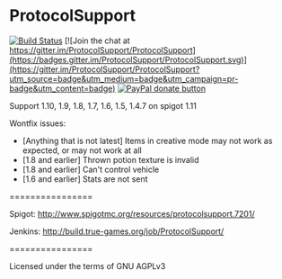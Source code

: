 ProtocolSupport
===============

[![Build Status](http://build.true-games.org/buildStatus/icon?job=ProtocolSupport)](http://build.true-games.org/job/ProtocolSupport/)
[![Join the chat at https://gitter.im/ProtocolSupport/ProtocolSupport](https://badges.gitter.im/ProtocolSupport/ProtocolSupport.svg)](https://gitter.im/ProtocolSupport/ProtocolSupport?utm_source=badge&utm_medium=badge&utm_campaign=pr-badge&utm_content=badge)
<span class="badge-paypal"><a href="https://www.paypal.com/cgi-bin/webscr?return=&business=true-games.org%40yandex.ru&bn=PP-DonationsBF%3Abtn_donateCC_LG.gif%3ANonHosted&cmd=_donations&rm=1&no_shipping=1&currency_code=USD" title="Donate to this project using Paypal"><img src="https://img.shields.io/badge/paypal-donate-yellow.svg" alt="PayPal donate button" /></a></span>

Support 1.10, 1.9, 1.8, 1.7, 1.6, 1.5, 1.4.7 on spigot 1.11

Wontfix issues:
* [Anything that is not latest] Items in creative mode may not work as expected, or may not work at all
* [1.8 and earlier] Thrown potion texture is invalid
* [1.8 and earlier] Can't control vehicle
* [1.6 and earlier] Stats are not sent

================

Spigot: http://www.spigotmc.org/resources/protocolsupport.7201/

Jenkins: http://build.true-games.org/job/ProtocolSupport/

================

Licensed under the terms of GNU AGPLv3
